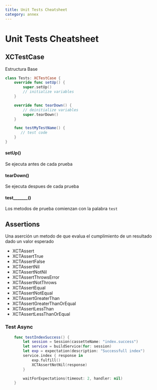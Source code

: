 ```yaml
---
title: Unit Tests Cheatsheet
category: annex
---
```


# Unit Tests Cheatsheet

## XCTestCase

Estructura Base

```swift
class Tests: XCTestCase {
    override func setUp() {
        super.setUp()
        // initialize variables
    }

    override func tearDown() {
        // deinitialize variables
        super.tearDown()
    }

    func testMyTestName() {
       // test code
    }
}
```

#### setUp()
Se ejecuta antes de cada prueba

#### tearDown()
Se ejecuta despues de cada prueba

#### test_______()
Los metodos de prueba comienzan con la palabra `test`

## Assertions
Una aserción un metodo de que evalua el cumplimiento de un resultado dado un valor esperado

- XCTAssert
- XCTAssertTrue
- XCTAssertFalse
- XCTAssertNil
- XCTAssertNotNil
- XCTAssertThrowsError
- XCTAssertNotThrows
- XCTAssertEqual
- XCTAssertNotEqual
- XCTAssertGreaterThan
- XCTAssertGreaterThanOrEqual
- XCTAssertLessThan
- XCTAssertLessThanOrEqual

### Test Async

```swift
    func testIndexSuccess() {
        let session = Session(cassetteName: "index.success")
        let service = buildService(for: session)
        let exp = expectation(description: "Successfull index")
        service.index { response in
            exp.fulfill()
            XCTAssertNotNil(response)
        }

        waitForExpectations(timeout: 2, handler: nil)
    }

```
